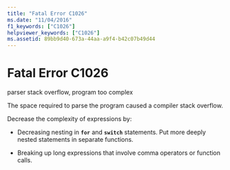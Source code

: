 ```yaml
---
title: "Fatal Error C1026"
ms.date: "11/04/2016"
f1_keywords: ["C1026"]
helpviewer_keywords: ["C1026"]
ms.assetid: 89bb9d40-673a-44aa-a9f4-b42c07b49d44
---
```

# Fatal Error C1026

parser stack overflow, program too complex

The space required to parse the program caused a compiler stack overflow.

Decrease the complexity of expressions by:

- Decreasing nesting in **`for`** and **`switch`** statements. Put more deeply nested statements in separate functions.

- Breaking up long expressions that involve comma operators or function calls.
